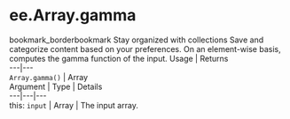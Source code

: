  
#  ee.Array.gamma
bookmark_borderbookmark Stay organized with collections  Save and categorize content based on your preferences.
On an element-wise basis, computes the gamma function of the input.
Usage | Returns  
---|---  
`Array.gamma()` | Array  
Argument | Type | Details  
---|---|---  
this: `input` | Array | The input array.  
